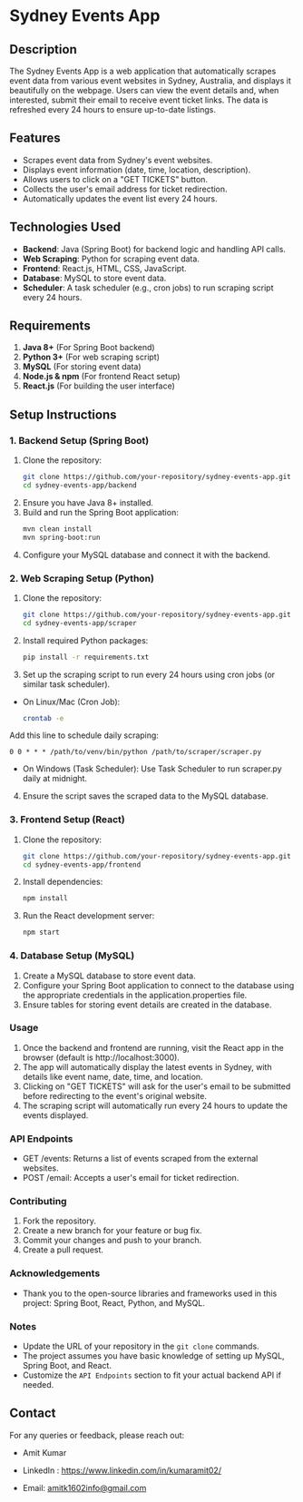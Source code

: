 # Sydney Events App

## Description
The Sydney Events App is a web application that automatically scrapes event data from various event websites in Sydney, Australia, and displays it beautifully on the webpage. Users can view the event details and, when interested, submit their email to receive event ticket links. The data is refreshed every 24 hours to ensure up-to-date listings.

## Features
- Scrapes event data from Sydney's event websites.
- Displays event information (date, time, location, description).
- Allows users to click on a "GET TICKETS" button.
- Collects the user's email address for ticket redirection.
- Automatically updates the event list every 24 hours.

## Technologies Used
- **Backend**: Java (Spring Boot) for backend logic and handling API calls.
- **Web Scraping**: Python for scraping event data.
- **Frontend**: React.js, HTML, CSS, JavaScript.
- **Database**: MySQL to store event data.
- **Scheduler**: A task scheduler (e.g., cron jobs) to run scraping script every 24 hours.

## Requirements
1. **Java 8+** (For Spring Boot backend)
2. **Python 3+** (For web scraping script)
3. **MySQL** (For storing event data)
4. **Node.js & npm** (For frontend React setup)
5. **React.js** (For building the user interface)


## Setup Instructions

### 1. Backend Setup (Spring Boot)
1. Clone the repository:
   ```bash
   git clone https://github.com/your-repository/sydney-events-app.git
   cd sydney-events-app/backend
2. Ensure you have Java 8+ installed.
3. Build and run the Spring Boot application:
    ```bash
    mvn clean install
    mvn spring-boot:run

4. Configure your MySQL database and connect it with the backend.

### 2. Web Scraping Setup (Python)

1. Clone the repository:
    ```bash
    git clone https://github.com/your-repository/sydney-events-app.git
    cd sydney-events-app/scraper
2. Install required Python packages:
    ```bash
    pip install -r requirements.txt
3. Set up the scraping script to run every 24 hours using cron jobs (or similar task scheduler).

*	On Linux/Mac (Cron Job):
	```bash
    crontab -e
  Add this line to schedule daily scraping:

    0 0 * * * /path/to/venv/bin/python /path/to/scraper/scraper.py

*	On Windows (Task Scheduler): Use Task Scheduler to run scraper.py daily at midnight.

4. Ensure the script saves the scraped data to the MySQL database.



### 3. Frontend Setup (React)
1. Clone the repository:
    ```bash
    git clone https://github.com/your-repository/sydney-events-app.git
    cd sydney-events-app/frontend

2. Install dependencies:
    ```bash
    npm install

3. Run the React development server:

    ```bash
    npm start


### 4. Database Setup (MySQL)

1. Create a MySQL database to store event data.
2. Configure your Spring Boot application to connect to the database using the appropriate credentials in the application.properties file.
3. Ensure tables for storing event details are created in the database.

### Usage
1. Once the backend and frontend are running, visit the React app in the browser (default is http://localhost:3000).
2. The app will automatically display the latest events in Sydney, with details like event name, date, time, and location.
3. Clicking on "GET TICKETS" will ask for the user's email to be submitted before redirecting to the event's original website.
4. The scraping script will automatically run every 24 hours to update the events displayed.

### API Endpoints

* GET /events: Returns a list of events scraped from the external websites.
* POST /email: Accepts a user's email for ticket redirection.

### Contributing
1. Fork the repository.
2. Create a new branch for your feature or bug fix.
3. Commit your changes and push to your branch.
4. Create a pull request.

### Acknowledgements
* Thank you to the open-source libraries and frameworks used in this project: Spring Boot, React, Python, and MySQL.


### Notes
- Update the URL of your repository in the `git clone` commands.
- The project assumes you have basic knowledge of setting up MySQL, Spring Boot, and React.
- Customize the `API Endpoints` section to fit your actual backend API if needed.

## Contact

For any queries or feedback, please reach out:

* Amit Kumar

* LinkedIn : https://www.linkedin.com/in/kumaramit02/

* Email: amitk1602info@gmail.com
